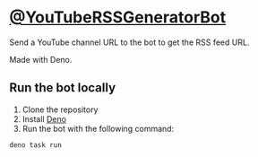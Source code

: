 # [@YouTubeRSSGeneratorBot](https://t.me/YouTubeRSSGeneratorBot)

Send a YouTube channel URL to the bot to get the RSS feed URL.

Made with Deno.

## Run the bot locally

1. Clone the repository
2. Install [Deno](https://deno.land/)
3. Run the bot with the following command:

```sh
deno task run
```
